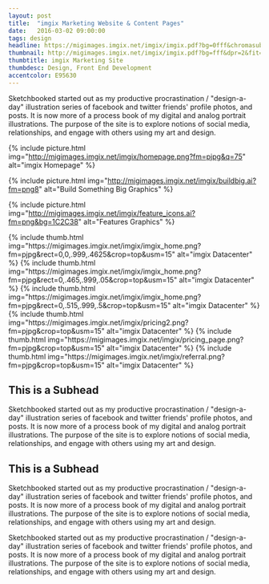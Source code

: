```yaml
---
layout: post
title:  "imgix Marketing Website & Content Pages"
date:   2016-03-02 09:00:00
tags: design
headline: https://migimages.imgix.net/imgix/imgix.pdf?bg=0fff&chromasub=444&dpr=2&fit=clamp&fm=png8&colorquant=100&h=320&pad=80&page=3&q=40&bg=fafafa
thumbnail: http://migimages.imgix.net/imgix/imgix.pdf?bg=fff&dpr=2&fit=crop&fm=png8&page=1&h=320&w=320&fm=png8&colorquant=50&pad=8&bg=fff
thumbtitle: imgix Marketing Site
thumbdesc: Design, Front End Development
accentcolor: E95630
---
```


<section>
<p>Sketchbooked started out as my productive procrastination / "design-a-day" illustration series of facebook and twitter friends' profile photos, and posts. It is now more of a process book of my digital and analog portrait illustrations. The purpose of the site is to explore notions of social media, relationships, and engage with others using my art and design.</p>
</section>

{% include picture.html img="http://migimages.imgix.net/imgix/homepage.png?fm=pjpg&q=75" alt="imgix Homepage" %}

{% include picture.html img="http://migimages.imgix.net/imgix/buildbig.ai?fm=png8" alt="Build Something Big Graphics" %}


{% include picture.html img="http://migimages.imgix.net/imgix/feature_icons.ai?fm=png&bg=1C2C38" alt="Features Graphics" %}


<section class="thumblist">
{% include thumb.html img="https://migimages.imgix.net/imgix/imgix_home.png?fm=pjpg&rect=0,0,.999,.4625&crop=top&usm=15" alt="imgix Datacenter" %}
{% include thumb.html img="https://migimages.imgix.net/imgix/imgix_home.png?fm=pjpg&rect=0,.465,.999,.05&crop=top&usm=15" alt="imgix Datacenter" %}
{% include thumb.html img="https://migimages.imgix.net/imgix/imgix_home.png?fm=pjpg&rect=0,.515,.999,.5&crop=top&usm=15" alt="imgix Datacenter" %}
{% include thumb.html img="https://migimages.imgix.net/imgix/pricing2.png?fm=pjpg&crop=top&usm=15" alt="imgix Datacenter" %}
{% include thumb.html img="https://migimages.imgix.net/imgix/pricing_page.png?fm=pjpg&crop=top&usm=15" alt="imgix Datacenter" %}
{% include thumb.html img="https://migimages.imgix.net/imgix/referral.png?fm=pjpg&crop=top&usm=15" alt="imgix Datacenter" %}
</section>


<section>
<h2>This is a Subhead</h2>
<p>Sketchbooked started out as my productive procrastination / "design-a-day" illustration series of facebook and twitter friends' profile photos, and posts. It is now more of a process book of my digital and analog portrait illustrations. The purpose of the site is to explore notions of social media, relationships, and engage with others using my art and design.</p>

</section>


<section>

<h2>This is a Subhead</h2>
<p>Sketchbooked started out as my productive procrastination / "design-a-day" illustration series of facebook and twitter friends' profile photos, and posts. It is now more of a process book of my digital and analog portrait illustrations. The purpose of the site is to explore notions of social media, relationships, and engage with others using my art and design.</p>

<p>Sketchbooked started out as my productive procrastination / "design-a-day" illustration series of facebook and twitter friends' profile photos, and posts. It is now more of a process book of my digital and analog portrait illustrations. The purpose of the site is to explore notions of social media, relationships, and engage with others using my art and design.</p>
</section>
